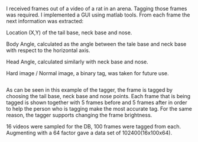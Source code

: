 I received frames out of a video of a rat in an arena. Tagging those frames was required. I implemented a GUI using matlab tools. From each frame the next information was extracted: 

Location (X,Y) of the tail base, neck base and nose.

Body Angle, calculated as the angle between the tale base and neck base with respect to the horizontal axis.

Head Angle, calculated similarly with neck base and nose.

Hard image / Normal image, a binary tag, was taken for future use.

<img src="">

As can be seen in this example of the tagger, the frame is tagged by choosing the tail base, neck base and nose points.
Each frame that is being tagged is shown together with 5 frames before and 5 frames after in order to help the person who is tagging make 
the most accurate tag. For the same reason, the tagger supports changing the frame brightness.

16 videos were sampled for the DB, 100 frames were tagged from each. Augmenting with a 64 factor gave a data set of 102400(16x100x64).

